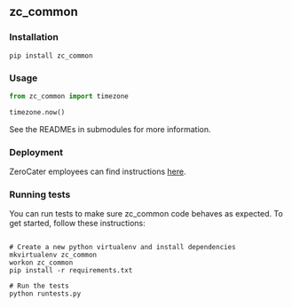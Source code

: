 ## zc_common

### Installation
`pip install zc_common`

### Usage

```python
from zc_common import timezone

timezone.now()
```

See the READMEs in submodules for more information.

### Deployment

ZeroCater employees can find instructions [here](https://github.com/ZeroCater/mp-planning/blob/master/devops/deploying_to_pypi.md).

### Running tests

You can run tests to make sure zc_common code behaves as expected. To get started, follow these instructions:
```shell

# Create a new python virtualenv and install dependencies
mkvirtualenv zc_common
workon zc_common
pip install -r requirements.txt

# Run the tests
python runtests.py
```
